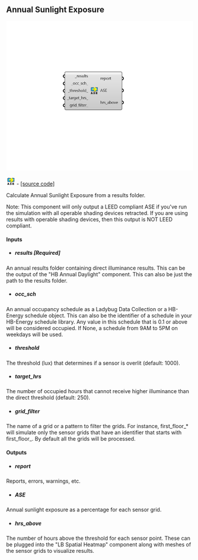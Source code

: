 ## Annual Sunlight Exposure

![](../../images/components/Annual_Sunlight_Exposure.png)

![](../../images/icons/Annual_Sunlight_Exposure.png) - [[source code]](https://github.com/ladybug-tools/honeybee-grasshopper-radiance/blob/master/honeybee_grasshopper_radiance/src//HB%20Annual%20Sunlight%20Exposure.py)


Calculate Annual Sunlight Exposure from a results folder. 

Note: This component will only output a LEED compliant ASE if you've run the simulation with all operable shading devices retracted. If you are using results with operable shading devices, then this output is NOT LEED compliant. 



#### Inputs
* ##### results [Required]
An annual results folder containing direct illuminance results. This can be the output of the "HB Annual Daylight" component. This can also be just the path to the results folder. 
* ##### occ_sch 
An annual occupancy schedule as a Ladybug Data Collection or a HB-Energy schedule object. This can also be the identifier of a schedule in your HB-Energy schedule library. Any value in this schedule that is 0.1 or above will be considered occupied. If None, a schedule from 9AM to 5PM on weekdays will be used. 
* ##### threshold 
The threshold (lux) that determines if a sensor is overlit (default: 1000). 
* ##### target_hrs 
The number of occupied hours that cannot receive higher illuminance than the direct threshold (default: 250). 
* ##### grid_filter 
The name of a grid or a pattern to filter the grids. For instance, first_floor_* will simulate only the sensor grids that have an identifier that starts with first_floor_. By default all the grids will be processed. 

#### Outputs
* ##### report
Reports, errors, warnings, etc. 
* ##### ASE
Annual sunlight exposure as a percentage for each sensor grid. 
* ##### hrs_above
The number of hours above the threshold for each sensor point. These can be plugged into the "LB Spatial Heatmap" component along with meshes of the sensor grids to visualize results. 